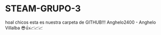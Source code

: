 # STEAM-GRUPO-3
hoal chicos esta es nuestra carpeta de GITHUB!!!
Anghelo2400 - Anghelo Villalba 😎👍📈📈📈
